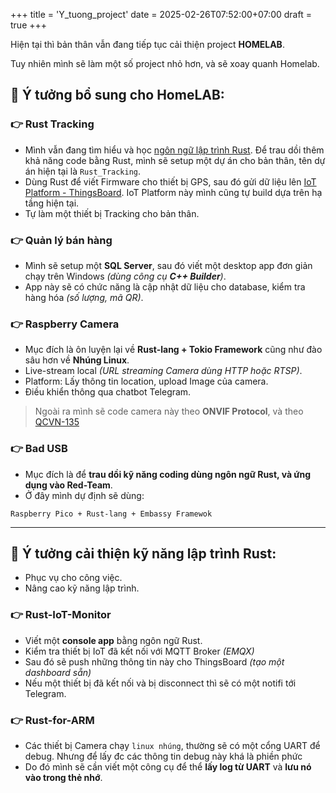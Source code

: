 +++
title = 'Y_tuong_project'
date = 2025-02-26T07:52:00+07:00
draft = true
+++

Hiện tại thì bản thân vẫn đang tiếp tục cải thiện project **HOMELAB**.

Tuy nhiên mình sẽ làm một số project nhỏ hơn, và sẽ xoay quanh Homelab.

## 🌱 Ý tưởng bổ sung cho HomeLAB:

### 👉 Rust Tracking
- Mình vẫn đang tìm hiểu và học [ngôn ngữ lập trình Rust](https://blog.vinhld-homelab.io.vn/posts/iot/software/rust-lang/). Để trau dồi thêm khả năng code bằng Rust, mình sẽ setup một dự án cho bản thân, tên dự án hiện tại là `Rust_Tracking`.
- Dùng Rust để viết Firmware cho thiết bị GPS, sau đó gửi dữ liệu lên [IoT Platform - ThingsBoard](https://www.vinhld-homelab.io.vn/login). IoT Platform này mình cũng tự build dựa trên hạ tầng hiện tại.
- Tự làm một thiết bị Tracking cho bản thân.

### 👉 Quản lý bán hàng
- Mình sẽ setup một **SQL Server**, sau đó viết một desktop app đơn giản chạy trên Windows *(dùng công cụ **C++ Builder**)*.
- App này sẽ có chức năng là cập nhật dữ liệu cho database, kiểm tra hàng hóa *(số lượng, mã QR)*.

### 👉 Raspberry Camera
- Mục đích là ôn luyện lại về **Rust-lang + Tokio Framework** cũng như đào sâu hơn về **Nhúng Linux**.
- Live-stream local *(URL streaming Camera dùng HTTP hoặc RTSP)*.
- Platform: Lấy thông tin location, upload Image của camera.
- Điều khiển thông qua chatbot Telegram.
> Ngoài ra mình sẽ code camera này theo **ONVIF Protocol**, và theo [QCVN-135](https://sotttt.angiang.gov.vn/sites/default/files/2025-01/qcvn%20135.2024-%20ip%20camera.pdf)

### 👉 Bad USB
- Mục đích là để **trau dồi kỹ năng coding dùng ngôn ngữ Rust, và ứng dụng vào Red-Team**.
- Ở đây mình dự định sẽ dùng:
```
Raspberry Pico + Rust-lang + Embassy Framewok
```

------------------------------------------------------------------------
## 🌱 Ý tưởng cải thiện kỹ năng lập trình Rust:
- Phục vụ cho công việc.
- Nâng cao kỹ năng lập trình.

### 👉 Rust-IoT-Monitor
- Viết một **console app** bằng ngôn ngữ Rust.
- Kiểm tra thiết bị IoT đã kết nối với MQTT Broker *(EMQX)*
- Sau đó sẽ push những thông tin này cho ThingsBoard *(tạo một dashboard sẵn)*
- Nếu một thiết bị đã kết nối và bị disconnect thì sẽ có một notifi tới Telegram.

### 👉 Rust-for-ARM
- Các thiết bị Camera chạy `linux nhúng`, thường sẽ có một cổng UART để debug. Nhưng để lấy đc các thông tin debug này khá là phiền phức
- Do đó mình sẽ cần viết một công cụ để thể **lấy log từ UART** và **lưu nó vào trong thẻ nhớ**.









